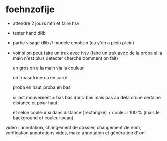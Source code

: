 # foehnzofije

- attendre 2 jours mtn et faire hsv

- tester hand dlib

- partie visage dlib // modele emotion (ca y'en a plein plein)

- voir si on peut faire un truk avec hsv (faire un truk avec de la proba si la main n'est plus detecter cherché comment on fait)

  en gros on a la main via la couleur
  
  on trnasofrme ca en carré
  
  proba en haut proba en bas
  
  si last mouvement = bas bas donc bas mais pas au dela d'une certaine distance et pour haut
  
  et selon couleur si dans distance (rectangke) + couleur 100 % (mais le background et couleur peau) 




video : annotation, changement de dossier, changement de nom, verification annotations vides, make annotation et génération d'xml
